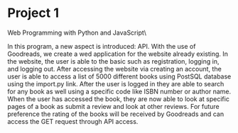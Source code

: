 # Project 1

Web Programming with Python and JavaScript\

In this program, a new aspect is introduced: API. With the use of Goodreads, we create a wed application for the website already existing. In the website, the user is able to the basic such as registration, logging in, and logging out. After accessing the website via creating an account, the user is able to access a list of 5000 different books using PostSQL database using the import.py link. After the user is logged in they are able to search for any book as well using a specific code like ISBN number or author name. When the user has accessed the book, they are now able to look at specific pages of a book as submit a review and look at other reviews. For future preference the rating of the books will be received by Goodreads and can access the GET request through API access.
